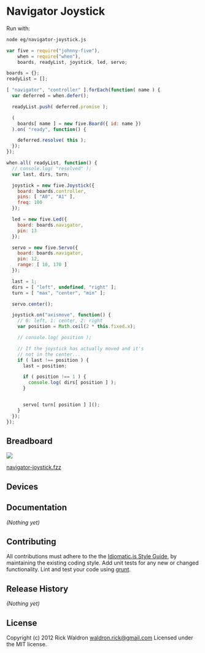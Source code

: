 # Navigator Joystick

Run with:
```bash
node eg/navigator-joystick.js
```


```javascript
var five = require("johnny-five"),
    when = require("when"),
    boards, readyList, joystick, led, servo;

boards = {};
readyList = [];

[ "navigator", "controller" ].forEach(function( name ) {
  var deferred = when.defer();

  readyList.push( deferred.promise );

  (
    boards[ name ] = new five.Board({ id: name })
  ).on( "ready", function() {

    deferred.resolve( this );
  });
});

when.all( readyList, function() {
  // console.log( "resolved" );
  var last, dirs, turn;

  joystick = new five.Joystick({
    board: boards.controller,
    pins: [ "A0", "A1" ],
    freq: 100
  });

  led = new five.Led({
    board: boards.navigator,
    pin: 13
  });

  servo = new five.Servo({
    board: boards.navigator,
    pin: 12,
    range: [ 10, 170 ]
  });

  last = 1;
  dirs = [ "left", undefined, "right" ];
  turn = [ "max", "center", "min" ];

  servo.center();

  joystick.on("axismove", function() {
    // 0: left, 1: center, 2: right
    var position = Math.ceil(2 * this.fixed.x);

    // console.log( position );

    // If the joystick has actually moved and it's
    // not in the center...
    if ( last !== position ) {
      last = position;

      if ( position !== 1 ) {
        console.log( dirs[ position ] );
      }


      servo[ turn[ position ] ]();
    }
  });
});

```

## Breadboard

<img src="https://raw.github.com/rwldrn/johnny-five/master/docs/breadboard/navigator-joystick.png">

[navigator-joystick.fzz](https://github.com/rwldrn/johnny-five/blob/master/docs/breadboard/navigator-joystick.fzz)



## Devices




## Documentation

_(Nothing yet)_









## Contributing
All contributions must adhere to the the [Idiomatic.js Style Guide](https://github.com/rwldrn/idiomatic.js),
by maintaining the existing coding style. Add unit tests for any new or changed functionality. Lint and test your code using [grunt](https://github.com/cowboy/grunt).

## Release History
_(Nothing yet)_

## License
Copyright (c) 2012 Rick Waldron <waldron.rick@gmail.com>
Licensed under the MIT license.
